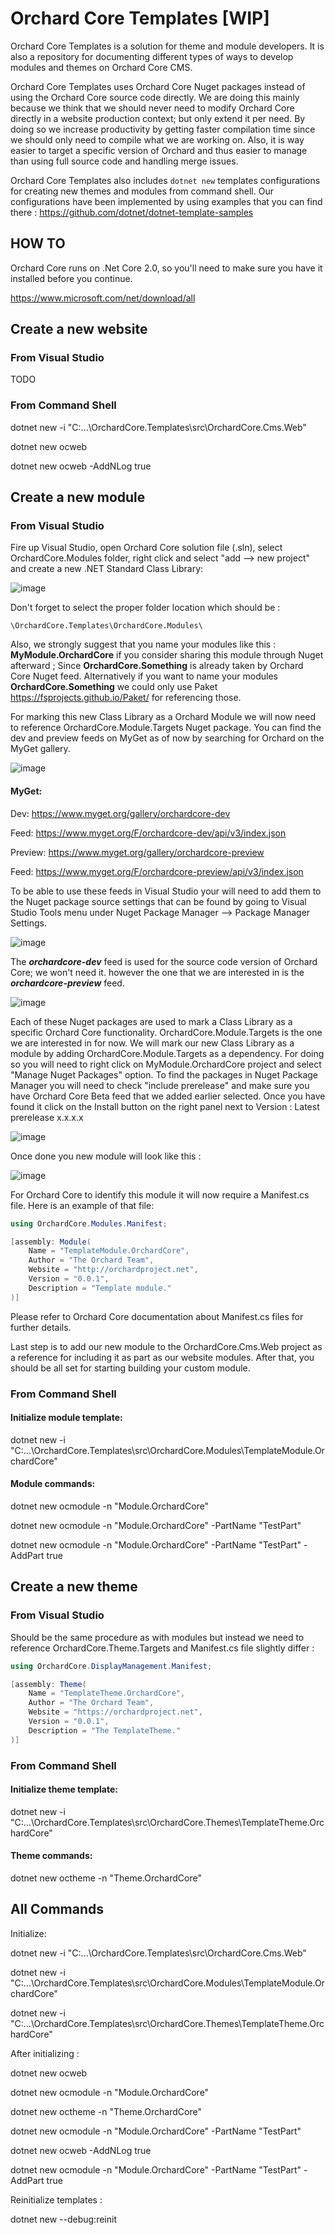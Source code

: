 # Orchard Core Templates [WIP]

Orchard Core Templates is a solution for theme and module developers. It is also a repository for documenting different types of ways to develop modules and themes on Orchard Core CMS.

Orchard Core Templates uses Orchard Core Nuget packages instead of using the Orchard Core source code directly. We are doing this mainly because we think that we should never need to modify Orchard Core directly in a website production context; but only extend it per need. By doing so we increase productivity by getting faster compilation time since we should only need to compile what we are working on. Also, it is way easier to target a specific version of Orchard and thus easier to manage than using full source code and handling merge issues.

Orchard Core Templates also includes `dotnet new` templates configurations for creating new themes and modules from command shell. Our configurations have been implemented by using examples that you can find there : https://github.com/dotnet/dotnet-template-samples

## HOW TO

Orchard Core runs on .Net Core 2.0, so you'll need to make sure you have it installed before you continue.

https://www.microsoft.com/net/download/all

## Create a new website

### From Visual Studio

TODO

### From Command Shell

dotnet new -i "C:\...\OrchardCore.Templates\src\OrchardCore.Cms.Web"

dotnet new ocweb

dotnet new ocweb -AddNLog true

## Create a new module

### From Visual Studio

Fire up Visual Studio, open Orchard Core solution file (.sln), select OrchardCore.Modules folder, right click and select "add --> new project" and create a new .NET Standard Class Library:

![image](https://user-images.githubusercontent.com/3228637/38450533-6c0fbc98-39ed-11e8-91a5-d26a1105b91a.png)

Don't forget to select the proper folder location which should be : 

```
\OrchardCore.Templates\OrchardCore.Modules\
```

Also, we strongly suggest that you name your modules like this : **MyModule.OrchardCore** if you consider sharing this module through Nuget afterward ; Since **OrchardCore.Something** is already taken by Orchard Core Nuget feed. Alternatively if you want to name your modules **OrchardCore.Something** we could only use Paket https://fsprojects.github.io/Paket/ for referencing those.

For marking this new Class Library as a Orchard Module we will now need to reference OrchardCore.Module.Targets Nuget package. You can find the dev and preview feeds on MyGet as of now by searching for Orchard on the MyGet gallery.

![image](https://user-images.githubusercontent.com/3228637/38450194-c617148a-39e7-11e8-95b0-2d35f43a6fad.png)

#### MyGet:

Dev: https://www.myget.org/gallery/orchardcore-dev

Feed: https://www.myget.org/F/orchardcore-dev/api/v3/index.json



Preview: https://www.myget.org/gallery/orchardcore-preview

Feed: https://www.myget.org/F/orchardcore-preview/api/v3/index.json



To be able to use these feeds in Visual Studio your will need to add them to the Nuget package source settings that can be found by going to Visual Studio Tools menu under Nuget Package Manager --> Package Manager Settings.

![image](https://user-images.githubusercontent.com/3228637/38450422-63670f1c-39eb-11e8-9c14-0743f0a4da42.png)

The ***orchardcore-dev*** feed is used for the source code version of Orchard Core; we won't need it. however the one that we are interested in is the ***orchardcore-preview*** feed. 

![image](https://user-images.githubusercontent.com/3228637/38450242-886933f6-39e8-11e8-896c-1f807e5530a0.png)

Each of these Nuget packages are used to mark a Class Library as a specific Orchard Core functionality. OrchardCore.Module.Targets is the one we are interested in for now. We will mark our new Class Library as a module by adding OrchardCore.Module.Targets as a dependency. For doing so you will need to right click on MyModule.OrchardCore project and select "Manage Nuget Packages" option. To find the packages in Nuget Package Manager you will need to check "include prerelease" and make sure you have Orchard Core Beta feed that we added earlier selected. Once you have found it click on the Install button on the right panel next to Version : Latest prerelease x.x.x.x

![image](https://user-images.githubusercontent.com/3228637/38450558-f4b83098-39ed-11e8-93c7-0fd9e5112dff.png)

Once done you new module will look like this : 

![image](https://user-images.githubusercontent.com/3228637/38450628-31c8e2b0-39ef-11e8-9de7-c15f0c6544c5.png)

For Orchard Core to identify this module it will now require a Manifest.cs file. Here is an example of that file:

```C#
using OrchardCore.Modules.Manifest;

[assembly: Module(
    Name = "TemplateModule.OrchardCore",
    Author = "The Orchard Team",
    Website = "http://orchardproject.net",
    Version = "0.0.1",
    Description = "Template module."
)]

```

Please refer to Orchard Core documentation about Manifest.cs files for further details.

Last step is to add our new module to the OrchardCore.Cms.Web project as a reference for including it as part as our website modules. After that, you should be all set for starting building your custom module.

### From Command Shell

#### Initialize module template:

dotnet new -i "C:\...\OrchardCore.Templates\src\OrchardCore.Modules\TemplateModule.OrchardCore"

#### Module commands:

dotnet new ocmodule -n "Module.OrchardCore"

dotnet new ocmodule -n "Module.OrchardCore" -PartName "TestPart"

dotnet new ocmodule -n "Module.OrchardCore" -PartName "TestPart" -AddPart true

## Create a new theme

### From Visual Studio

Should be the same procedure as with modules but instead we need to reference OrchardCore.Theme.Targets and Manifest.cs file slightly differ : 

```C#
using OrchardCore.DisplayManagement.Manifest;

[assembly: Theme(
    Name = "TemplateTheme.OrchardCore",
    Author = "The Orchard Team",
    Website = "https://orchardproject.net",
    Version = "0.0.1",
    Description = "The TemplateTheme."
)]
```

### From Command Shell

#### Initialize theme template:

dotnet new -i "C:\...\OrchardCore.Templates\src\OrchardCore.Themes\TemplateTheme.OrchardCore"

#### Theme commands:

dotnet new octheme -n "Theme.OrchardCore"



## All Commands

Initialize:

dotnet new -i "C:\...\OrchardCore.Templates\src\OrchardCore.Cms.Web"

dotnet new -i "C:\...\OrchardCore.Templates\src\OrchardCore.Modules\TemplateModule.OrchardCore"

dotnet new -i "C:\...\OrchardCore.Templates\src\OrchardCore.Themes\TemplateTheme.OrchardCore"



After initializing :

dotnet new ocweb

dotnet new ocmodule -n "Module.OrchardCore"

dotnet new octheme -n "Theme.OrchardCore"

dotnet new ocmodule -n "Module.OrchardCore" -PartName "TestPart"

dotnet new ocweb -AddNLog true

dotnet new ocmodule -n "Module.OrchardCore" -PartName "TestPart" -AddPart true


Reinitialize templates : 

dotnet new --debug:reinit
